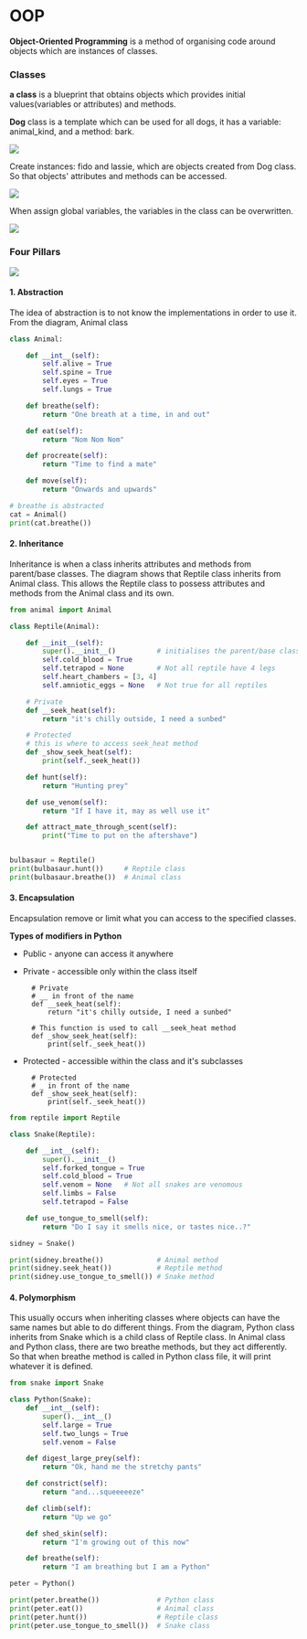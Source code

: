 # OOP
**Object-Oriented Programming** is a method of organising code around objects which are instances of classes.
### Classes
**a class** is a blueprint that obtains objects which provides initial values(variables or attributes) and methods.

**Dog** class is a template which can be used for all dogs, it has a variable: animal_kind, and a method: bark.

<img src="D:\Python project\Tech 241\python_oop\dog_class.jpg"/>

Create instances: fido and lassie, which are objects created from Dog class. So that objects' attributes and methods can be accessed. 

<img src="D:\Python project\Tech 241\python_oop\dog_class_phase1.png"/>

When assign global variables, the variables in the class can be overwritten.

<img src="D:\Python project\Tech 241\python_oop\dog_class_phase2.png"/>

### Four Pillars

<img src="D:\Python project\Tech 241\python_oop\animal_class.png"/>

#### 1. Abstraction
The idea of abstraction is to not know the implementations in order to use it. From the diagram, Animal class 
```python
class Animal:

    def __int__(self):
        self.alive = True
        self.spine = True
        self.eyes = True
        self.lungs = True

    def breathe(self):
        return "One breath at a time, in and out"

    def eat(self):
        return "Nom Nom Nom"

    def procreate(self):
        return "Time to find a mate"

    def move(self):
        return "Onwards and upwards"

# breathe is abstracted
cat = Animal()
print(cat.breathe())
```
#### 2. Inheritance
Inheritance is when a class inherits attributes and methods from parent/base classes. The diagram shows that Reptile class inherits from Animal class. This allows the Reptile class to possess attributes and methods from the Animal class and its own. 
```python
from animal import Animal

class Reptile(Animal):

    def __init__(self):
        super().__init__()          # initialises the parent/base class - inherit everything from Animal
        self.cold_blood = True
        self.tetrapod = None        # Not all reptile have 4 legs
        self.heart_chambers = [3, 4]
        self.amniotic_eggs = None   # Not true for all reptiles

    # Private
    def __seek_heat(self):
        return "it's chilly outside, I need a sunbed"

    # Protected
    # this is where to access seek_heat method
    def _show_seek_heat(self):
        print(self._seek_heat())

    def hunt(self):
        return "Hunting prey"

    def use_venom(self):
        return "If I have it, may as well use it"

    def attract_mate_through_scent(self):
        print("Time to put on the aftershave")


bulbasaur = Reptile()
print(bulbasaur.hunt())     # Reptile class
print(bulbasaur.breathe())  # Animal class
```
#### 3. Encapsulation
Encapsulation remove or limit what you can access to the specified classes. 

**Types of modifiers in Python** 

* Public - anyone can access it anywhere

* Private -  accessible only within the class itself

        # Private
        # __ in front of the name
        def __seek_heat(self):
            return "it's chilly outside, I need a sunbed"

        # This function is used to call __seek_heat method
        def _show_seek_heat(self):
            print(self._seek_heat())

* Protected - accessible within the class and it's subclasses
    
        # Protected
        # _ in front of the name
        def _show_seek_heat(self):
            print(self._seek_heat())

    
```python
from reptile import Reptile

class Snake(Reptile):

    def __int__(self):
        super().__init__()
        self.forked_tongue = True
        self.cold_blood = True
        self.venom = None   # Not all snakes are venomous
        self.limbs = False
        self.tetrapod = False

    def use_tongue_to_smell(self):
        return "Do I say it smells nice, or tastes nice..?"

sidney = Snake()

print(sidney.breathe())             # Animal method
print(sidney.seek_heat())           # Reptile method
print(sidney.use_tongue_to_smell()) # Snake method
```
#### 4. Polymorphism 
This usually occurs when inheriting classes where objects can have the same names but able to do different things. From the diagram, Python class inherits from Snake which is a child class of Reptile class. In Animal class and Python class, there are two breathe methods, but they act differently. So that when breathe method is called in Python class file, it will print whatever it is defined. 
```python
from snake import Snake

class Python(Snake):
    def __int__(self):
        super().__int__()
        self.large = True
        self.two_lungs = True
        self.venom = False

    def digest_large_prey(self):
        return "Ok, hand me the stretchy pants"

    def constrict(self):
        return "and...squeeeeeze"

    def climb(self):
        return "Up we go"

    def shed_skin(self):
        return "I'm growing out of this now"

    def breathe(self):
        return "I am breathing but I am a Python"

peter = Python()

print(peter.breathe())              # Python class
print(peter.eat())                  # Animal class
print(peter.hunt())                 # Reptile class
print(peter.use_tongue_to_smell())  # Snake class
```